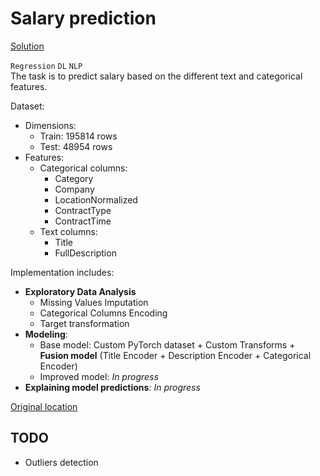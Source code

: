 # Salary prediction

[Solution](https://nbviewer.org/github/Extremesarova/mini_projects/blob/main/salary_prediction/salary_prediction.ipynb)  

`Regression` `DL` `NLP`  
The task is to predict salary based on the different text and categorical features.

Dataset:

* Dimensions:
  * Train: 195814 rows
  * Test: 48954 rows
* Features:
  * Categorical columns:
    * Category
    * Company
    * LocationNormalized
    * ContractType
    * ContractTime
  * Text columns:
    * Title
    * FullDescription

Implementation includes:

* **Exploratory Data Analysis**
  * Missing Values Imputation
  * Categorical Columns Encoding
  * Target transformation
* **Modeling**:
  * Base model: Custom PyTorch dataset + Custom Transforms + **Fusion model** (Title Encoder + Description Encoder + Categorical Encoder)
  * Improved model: *In progress*
* **Explaining model predictions**: *In progress*

[Original location](https://github.com/Extremesarova/yandex_nlp_course/tree/main/week02_text_classification)

## TODO

* Outliers detection
